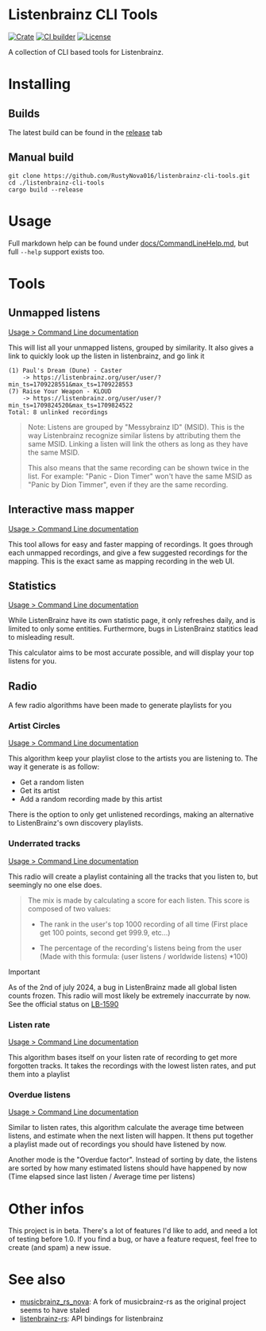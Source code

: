# Listenbrainz CLI Tools

[![Crate](https://img.shields.io/crates/v/listenbrainz-cli-tools)](https://crates.io/crates/listenbrainz-cli-tools)
[![CI builder](https://github.com/RustyNova016/listenbrainz-cli-tools/actions/workflows/rust.yml/badge.svg)](https://github.com/RustyNova016/listenbrainz-cli-tools/actions/workflows/rust.yml)
[![License](https://img.shields.io/crates/l/listenbrainz-cli-tools)](https://github.com/RustyNova016/listenbrainz-cli-tools/blob/master/LICENSE)

A collection of CLI based tools for Listenbrainz.

# Installing
## Builds
The latest build can be found in the [release](https://github.com/RustyNova016/listenbrainz-cli-tools/releases) tab

## Manual build
```shell
git clone https://github.com/RustyNova016/listenbrainz-cli-tools.git
cd ./listenbrainz-cli-tools
cargo build --release
```

# Usage

Full markdown help can be found under [docs/CommandLineHelp.md](https://github.com/RustyNova016/listenbrainz-cli-tools/blob/feature/markdown_help.rs/docs/CommandLineHelp.md), but full `--help` support exists too. 

# Tools
## Unmapped listens 

[Usage > Command Line documentation](https://github.com/RustyNova016/listenbrainz-cli-tools/blob/feature/markdown_help.rs/docs/CommandLineHelp.md#listenbrainz-cli-tools-mapping-list-unmapped)

This will list all your unmapped listens, grouped by similarity. 
It also gives a link to quickly look up the listen in listenbrainz, and go link it

```
(1) Paul's Dream (Dune) - Caster
    -> https://listenbrainz.org/user/user/?min_ts=1709228551&max_ts=1709228553
(7) Raise Your Weapon - KLOUD
    -> https://listenbrainz.org/user/user/?min_ts=1709824520&max_ts=1709824522
Total: 8 unlinked recordings
```

> Note: Listens are grouped by "Messybrainz ID" (MSID). This is the way Listenbrainz recognize similar listens 
> by attributing them the same MSID. Linking a listen will link the others as long as they have the same MSID.
> 
> This also means that the same recording can be shown twice in the list. 
> For example: "Panic - Dion Timer" won't have the same MSID as "Panic by Dion Timmer", even if they are the same recording.

## Interactive mass mapper

[Usage > Command Line documentation](https://github.com/RustyNova016/listenbrainz-cli-tools/blob/feature/markdown_help.rs/docs/CommandLineHelp.md#listenbrainz-cli-tools-mapping-mapper)

This tool allows for easy and faster mapping of recordings. It goes through each unmapped recordings, and give a few suggested recordings for the mapping. This is the exact same as mapping recording in the web UI.

## Statistics

[Usage > Command Line documentation](https://github.com/RustyNova016/listenbrainz-cli-tools/blob/feature/markdown_help.rs/docs/CommandLineHelp.md#listenbrainz-cli-tools-stats)

While ListenBrainz have its own statistic page, it only refreshes daily, and is limited to only some entities. Furthermore, bugs in ListenBrainz statitics lead to misleading result.

This calculator aims to be most accurate possible, and will display your top listens for you.

## Radio

A few radio algorithms have been made to generate playlists for you

### Artist Circles

[Usage > Command Line documentation](https://github.com/RustyNova016/listenbrainz-cli-tools/blob/feature/markdown_help.rs/docs/CommandLineHelp.md#listenbrainz-cli-tools-radio-circles)

This algorithm keep your playlist close to the artists you are listening to. The way it generate is as follow:

- Get a random listen
- Get its artist
- Add a random recording made by this artist

There is the option to only get unlistened recordings, making an alternative to ListenBrainz's own discovery playlists.

### Underrated tracks

[Usage > Command Line documentation](https://github.com/RustyNova016/listenbrainz-cli-tools/blob/feature/markdown_help.rs/docs/CommandLineHelp.md#listenbrainz-cli-tools-radio-underrated)

This radio will create a playlist containing all the tracks that you listen to, but seemingly no one else does. 

> The mix is made by calculating a score for each listen. This score is composed of two values:
>
> - The rank in the user's top 1000 recording of all time (First place get 100 points, second get 999.9, etc...)
>
> - The percentage of the recording's listens being from the user (Made with this formula: (user listens / worldwide listens) *100)

> [!IMPORTANT]  
> As of the 2nd of july 2024, a bug in ListenBrainz made all global listen counts frozen. This radio will most likely be extremely inaccurrate by now. See the official status on [LB-1590](https://tickets.metabrainz.org/projects/LB/issues/LB-1590) 

### Listen rate

[Usage > Command Line documentation](https://github.com/RustyNova016/listenbrainz-cli-tools/blob/feature/markdown_help.rs/docs/CommandLineHelp.md#listenbrainz-cli-tools-radio-rate)

This algorithm bases itself on your listen rate of recording to get more forgotten tracks. It takes the recordings with the lowest listen rates, and put them into a playlist


### Overdue listens

[Usage > Command Line documentation](https://github.com/RustyNova016/listenbrainz-cli-tools/blob/feature/markdown_help.rs/docs/CommandLineHelp.md#listenbrainz-cli-tools-radio-rate)

Similar to listen rates, this algorithm calculate the average time between listens, and estimate when the next listen will happen. 
It thens put together a playlist made out of recordings you should have listened by now.

Another mode is the "Overdue factor". Instead of sorting by date, the listens are sorted by how many estimated listens should have happened by now (Time elapsed since last listen / Average time per listens)

# Other infos

This project is in beta. There's a lot of features I'd like to add, and need a lot of testing before 1.0. If you find a bug, or have a feature request, feel free to create (and spam) a new issue.

# See also
- [musicbrainz_rs_nova](https://github.com/RustyNova016/musicbrainz_rs_nova): A fork of musicbrainz-rs as the original project seems to have staled
- [listenbrainz-rs](https://github.com/InputUsername/listenbrainz-rs): API bindings for listenbrainz